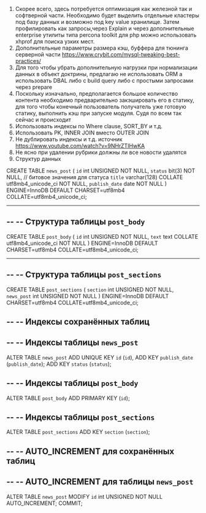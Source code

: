 1. Скорее всего, здесь потребуется оптимизация как железной так и софтверной части. Необходимо будет выделить отдельные
кластеры  под базу данных и возможно под key value хранилище. Затем профилировать как запросы,через Explain и через дополнительные
enterprise утилиты типа percona toolkit для php можно использовать xhprof для поиска узких мест.
2. Дополнительные параметры размера кэш, буффера для тюнинга серверной части https://www.crybit.com/mysql-tweaking-best-practices/
3. Для того чтобы убрать дополнительную нагрузки при нормализации данных в объект доктрины, предлагаю не использовать ORM
а использовать DBAL либо с build query либо с простыми запросами через prepare
4. Поскольку изначально, предполагается большое количество контента необходимо предварительно закэшировать его в статику,
для того чтобы конечный пользователь получатель уже готовую статику, выполнить кэш при запуске модуля. Судя по всем так сейчас и происходит
5. Использовать индексы по Where clause, SORT_BY и т.д.
6. Использовать PK, INNER JOIN вместо OUTER JOIN
7. Не дублировать индексы и т.д. источник https://www.youtube.com/watch?v=9NHrZTIHwKA
8. Не ясно при удалении рубрики должны ли все новости удалятся
9. Структур данных 

 CREATE TABLE `news_post` (
     `id` int UNSIGNED NOT NULL,
     `status` bit(3) NOT NULL, // битовое значения для статуса
     `title` varchar(128) COLLATE utf8mb4_unicode_ci NOT NULL,
     `publish_date` date NOT NULL
     ) ENGINE=InnoDB DEFAULT CHARSET=utf8mb4 COLLATE=utf8mb4_unicode_ci;

-- --------------------------------------------------------

--
-- Структура таблицы `post_body`
--

CREATE TABLE `post_body` (
`id` int UNSIGNED NOT NULL,
`text` text COLLATE utf8mb4_unicode_ci NOT NULL
) ENGINE=InnoDB DEFAULT CHARSET=utf8mb4 COLLATE=utf8mb4_unicode_ci;

-- --------------------------------------------------------

--
-- Структура таблицы `post_sections`
--

CREATE TABLE `post_sections` (
`section` int UNSIGNED NOT NULL,
`news_post` int UNSIGNED NOT NULL
) ENGINE=InnoDB DEFAULT CHARSET=utf8mb4 COLLATE=utf8mb4_unicode_ci;

--
-- Индексы сохранённых таблиц
--

--
-- Индексы таблицы `news_post`
--
ALTER TABLE `news_post`
ADD UNIQUE KEY `id` (`id`),
ADD KEY `publish_date` (`publish_date`);
ADD KEY `status` (`status`);

--
-- Индексы таблицы `post_body`
--
ALTER TABLE `post_body`
ADD PRIMARY KEY (`id`);

--
-- Индексы таблицы `post_sections`
--
ALTER TABLE `post_sections`
ADD KEY `section` (`section`);

--
-- AUTO_INCREMENT для сохранённых таблиц
--

--
-- AUTO_INCREMENT для таблицы `news_post`
--
ALTER TABLE `news_post`
MODIFY `id` int UNSIGNED NOT NULL AUTO_INCREMENT;
COMMIT; 